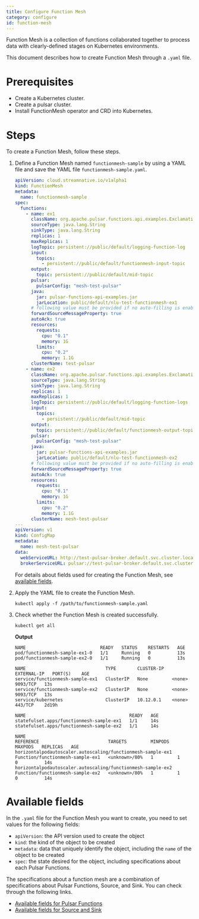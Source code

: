 ```yaml
---
title: Configure Function Mesh
category: configure
id: function-mesh
---
```


Function Mesh is a collection of functions collaborated together to process data with clearly-defined stages on Kubernetes environments.

This document describes how to create Function Mesh through a `.yaml` file.

# Prerequisites

- Create a Kubernetes cluster.
- Create a pulsar cluster.
- Install FunctionMesh operator and CRD into Kubernetes.

# Steps

To create a Function Mesh, follow these steps.

1. Define a Function Mesh named `functionmesh-sample` by using a YAML file and save the YAML file `functionmesh-sample.yaml`.

    ```yml
    apiVersion: cloud.streamnative.io/v1alpha1
    kind: FunctionMesh
    metadata:
      name: functionmesh-sample
    spec:
      functions:
        - name: ex1
          className: org.apache.pulsar.functions.api.examples.ExclamationFunction
          sourceType: java.lang.String
          sinkType: java.lang.String
          replicas: 1
          maxReplicas: 1
          logTopic: persistent://public/default/logging-function-log
          input:
            topics:
              - persistent://public/default/functionmesh-input-topic
          output:
            topic: persistent://public/default/mid-topic
          pulsar:
            pulsarConfig: "mesh-test-pulsar"
          java:
            jar: pulsar-functions-api-examples.jar
            jarLocation: public/default/nlu-test-functionmesh-ex1
          # following value must be provided if no auto-filling is enabled
          forwardSourceMessageProperty: true
          autoAck: true
          resources:
            requests:
              cpu: "0.1"
              memory: 1G
            limits:
              cpu: "0.2"
              memory: 1.1G
          clusterName: test-pulsar
        - name: ex2
          className: org.apache.pulsar.functions.api.examples.ExclamationFunction
          sourceType: java.lang.String
          sinkType: java.lang.String
          replicas: 1
          maxReplicas: 1
          logTopic: persistent://public/default/logging-function-logs
          input:
            topics:
              - persistent://public/default/mid-topic
          output:
            topic: persistent://public/default/functionmesh-output-topic
          pulsar:
            pulsarConfig: "mesh-test-pulsar"
          java:
            jar: pulsar-functions-api-examples.jar
            jarLocation: public/default/nlu-test-functionmesh-ex2
          # following value must be provided if no auto-filling is enabled
          forwardSourceMessageProperty: true
          autoAck: true
          resources:
            requests:
              cpu: "0.1"
              memory: 1G
            limits:
              cpu: "0.2"
              memory: 1.1G
          clusterName: mesh-test-pulsar
    ---
    apiVersion: v1
    kind: ConfigMap
    metadata:
      name: mesh-test-pulsar
    data:
      webServiceURL: http://test-pulsar-broker.default.svc.cluster.local:8080
      brokerServiceURL: pulsar://test-pulsar-broker.default.svc.cluster.local:6650
    ```

    For details about fields used for creating the Function Mesh, see [available fields](#available-fields).

2. Apply the YAML file to create the Function Mesh.

    ```shell
    kubectl apply -f /path/to/functionmesh-sample.yaml
    ```

3. Check whether the Function Mesh is created successfully.

    ```shell
    kubectl get all
    ```

    **Output**

    ```
    NAME                            READY   STATUS    RESTARTS   AGE
    pod/functionmesh-sample-ex1-0   1/1     Running   0          13s
    pod/functionmesh-sample-ex2-0   1/1     Running   0          13s

    NAME                              TYPE        CLUSTER-IP   EXTERNAL-IP   PORT(S)    AGE
    service/functionmesh-sample-ex1   ClusterIP   None         <none>        9093/TCP   13s
    service/functionmesh-sample-ex2   ClusterIP   None         <none>        9093/TCP   13s
    service/kubernetes                ClusterIP   10.12.0.1    <none>        443/TCP    2d19h

    NAME                                       READY   AGE
    statefulset.apps/functionmesh-sample-ex1   1/1     14s
    statefulset.apps/functionmesh-sample-ex2   1/1     14s

    NAME                                                          REFERENCE                          TARGETS         MINPODS   MAXPODS   REPLICAS   AGE
    horizontalpodautoscaler.autoscaling/functionmesh-sample-ex1   Function/functionmesh-sample-ex1   <unknown>/80%   1         1         0          14s
    horizontalpodautoscaler.autoscaling/functionmesh-sample-ex2   Function/functionmesh-sample-ex2   <unknown>/80%   1         1         0          14s
    ```

# Available fields

In the `.yaml` file for the Function Mesh you want to create, you need to set values for the following fields:

- `apiVersion`: the API version used to create the object
- `kind`: the kind of the object to be created
- `metadata`: data that uniquely identify the object, including the `name` of the object to be created
- `spec`: the state desired for the object, including specifications about each Pulsar Functions.

The specifications about a function mesh are a combination of specifications about Pulsar Functions, Source, and Sink. You can check through the following links.

- [Available fields for Pulsar Functions](/configure/configure-pulsar-functions.md#available-fields)
- [Available fields for Source and Sink](/configure/configure-pulsar-connectors.md#available-fields)